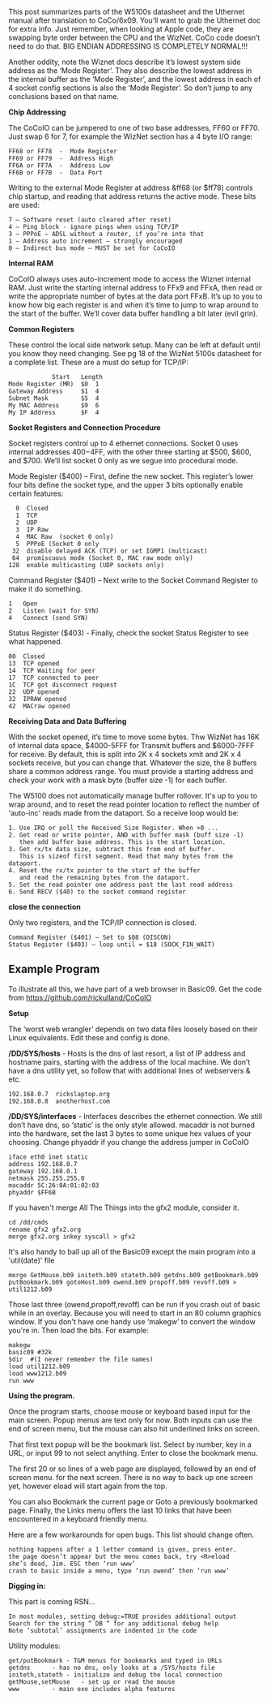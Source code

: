 This post summarizes parts of the W5100s datasheet and the Uthernet manual after translation to CoCo/6x09. You’ll want to grab the Uthernet doc for extra info. Just remember, when looking at Apple code, they are swapping byte order between the CPU and the WizNet. CoCo code doesn’t need to do that. BIG ENDIAN ADDRESSING IS COMPLETELY NORMAL!!!

Another oddity, note the Wiznet docs describe it’s lowest system side address as the ‘Mode Register’. They also describe the lowest address in the internal buffer as the ‘Mode Register’, and the lowest address in each of 4 socket config sections is also the ‘Mode Register’. So don’t jump to any conclusions based on that name.

<B>Chip Addressing</B>

The CoCoIO can be jumpered to one of two base addresses, FF60 or FF70. Just swap 6 for 7, for example the WizNet section has a 4 byte I/O range:

	FF68 or FF78  -  Mode Register 
	FF69 or FF79  -  Address High  
	FF6A or FF7A  -  Address Low
	FF6B or FF7B  -  Data Port     

Writing to the external Mode Register at address &ff68 (or $ff78) controls chip startup, and reading that address returns the active mode. These bits are used:

	7 – Software reset (auto cleared after reset)
	4 – Ping block - ignore pings when using TCP/IP
	3 – PPPoE – ADSL without a router, if you’re into that
	1 – Address auto increment – strongly encouraged
	0 – Indirect bus mode – MUST be set for CoCoIO 


<B>Internal RAM</B>

CoCoIO always uses auto-increment mode to access the Wiznet internal RAM. Just  write the starting internal address to FFx9 and FFxA, then read or write the appropriate number of bytes at the data port FFxB. It’s up to you to know how big each register is and when it’s time to jump to wrap around to the start of the buffer. We’ll cover data buffer handling a bit later (evil grin).


<B>Common Registers</B>

These control the local side network setup. Many can be left at default until you know they need changing. See pg 18 of the WizNet 5100s datasheet for a complete list. These are a must do setup for TCP/IP: 

			    Start   Length
	Mode Register (MR)	$0  1
	Gateway Address 	$1  4
	Subnet Mask 		$5  4
	My MAC Address		$9  6
	My IP Address 		$F  4


<B>Socket Registers and Connection Procedure</B>

Socket registers control up to 4 ethernet connections. Socket 0 uses internal addresses $400-$4FF, with the other three starting at $500, $600, and $700. We’ll list socket 0 only as we segue into procedural mode. 
	
Mode Register ($400) – First, define the new socket.  This register’s lower four bits define the socket type, and the upper 3 bits optionally enable certain features:

	  0  Closed
	  1  TCP
	  2  UDP
	  3  IP Raw
	  4  MAC Raw  (socket 0 only)
	  5  PPPoE (Socket 0 only
	 32  disable delayed ACK (TCP) or set IGMP1 (multicast)
 	 64  promiscuous mode (Socket 0, MAC raw mode only)
	128  enable multicasting (UDP sockets only)

Command Register ($401) – Next write to the Socket Command Register to make it do something.

	1   Open
	2   Listen (wait for SYN)
   	4   Connect (send SYN)
   
Status Register ($403) - Finally, check the socket Status Register to see what happened.

	00	Closed
	13	TCP opened
	14	TCP Waiting for peer
	17	TCP connected to peer
	1C	TCP got disconnect request
	22	UDP opened
	32	IPRAW opened
	42	MACraw opened


<B>Receiving Data and Data Buffering</B>

With the socket opened, it’s time to move some bytes. Thw WizNet has 16K of internal data space, $4000-5FFF for Transmit buffers and $6000-7FFF for receive. By default, this is split into 2K x 4 sockets xmit and 2K x 4 sockets receive, but you can change that. Whatever the size, the 8 buffers share a common address range. You must provide a starting address and check your work with a mask byte (buffer size -1) for each buffer.

The W5100 does not automatically manage buffer rollover. It's up to you to wrap around, and to reset the read pointer location to reflect the number of 'auto-inc' reads made from the dataport. So a receive loop would be:

	1. Use IRQ or poll the Received Size Register. When >0 ...
	2. Get read or write pointer, AND with buffer mask (buff size -1) 
	   then add buffer base address. This is the start location.
	3. Get rx/tx data size, subtract this from end of buffer. 
	   This is sizeof first segment. Read that many bytes from the dataport.
	4. Reset the rx/tx pointer to the start of the buffer 
	   and read the remaining bytes from the dataport. 
	5. Set the read pointer one address past the last read address
	6. Send RECV ($40) to the socket command register

<B>close the connection</B>

Only two registers, and the TCP/IP connection is closed. 

	Command Register ($401) – Set to $08 (DISCON)
	Status Register ($403) – loop until = $18 (SOCK_FIN_WAIT)



<h2>Example Program</h2>

To illustrate all this, we have part of a web browser in Basic09. Get the code from https://github.com/rickulland/CoCoIO


<B>Setup</B>

The ‘worst web wrangler’ depends on two data files loosely based on their Linux equivalents. Edit these and config is done.

<b>/DD/SYS/hosts</b> - Hosts is the dns of last resort, a list of IP address and hostname pairs, starting with the address of the local machine. We don’t have a dns utility yet, so follow that with additional lines of webservers & etc.  

	192.168.0.7  rickslaptop.org
	192.168.0.8  anotherhost.com


<b>/DD/SYS/interfaces</b> - Interfaces describes the ethernet connection. We still don’t have dns, so ‘static’ is the only style allowed. macaddr is not burned into the hardware, set the last 3 bytes to some unique hex values of your choosing. Change phyaddr if you change the address jumper in CoCoIO 

	iface eth0 inet static
	address 192.168.0.7
	gateway 192.168.0.1
	netmask 255.255.255.0
	macaddr 5C:26:0A:01:02:03
	phyaddr $FF6B

If you haven't merge All The Things into the gfx2 module, consider it. 

	cd /dd/cmds
	rename gfx2 gfx2.org
	merge gfx2.org inkey syscall > gfx2
	
It's also handy to ball up all of the Basic09 except the main program into a 'util(date)' file 

	merge GetMouse.b09 initeth.b09 stateth.b09 getdns.b09 getBookmark.b09 
 	putBookmark.b09 gotoHost.b09 owend.b09 propoff.b09 revoff.b09 > util1212.b09

Those last three (owend,propoff,revoff) can be run if you crash out of basic while in an overlay. Because you will need to start in an 80 column graphics window. If you don't have one handy use ‘makegw’ to convert the window you're in. Then load the bits. For example:

	makegw
	basic09 #32k
	$dir  #(I never remember the file names)
	load util1212.b09
	load www1212.b09
	run www



<B>Using the program. </B>

Once the program starts, choose mouse or keyboard based input for the main screen. Popup menus are text only for now. Both inputs can use the end of screen menu, but the mouse can also hit underlined links on screen. 

That first text popup will be the bookmark list. Select by number, key in a URL, or input 99 to not select anything. Enter to close the bookmark menu.

The first 20 or so lines of a web page are displayed, followed by an end of screen menu. <ENTER> for the next screen. There is no way to back up one screen yet, however <R>eload will start again from the top. 

You can also Bookmark the current page or Goto a previously bookmarked page. Finally, the Links menu offers the last 10 links that have been encountered in a keyboard friendly menu. 

Here are a few workarounds for open bugs. This list should change often. 

	nothing happens after a 1 letter command is given, press enter.
	the page doesn’t appear but the menu comes back, try <R>eload
	she’s dead, Jim. ESC then ‘run www’
	crash to basic inside a menu, type ‘run owend’ then ‘run www’



<B>Digging in:</B>

This part is coming RSN… 

	In most modules, setting debug:=TRUE provides additional output
	Search for the string “ DB “ for any additional debug help 
	Note ‘subtotal’ assignments are indented in the code

Utility modules:
	
	get/putBookmark	- T&M menus for bookmarks and typed in URLs
	getdns		- has no dns, only looks at a /SYS/hosts file
	initeth,stateth	- initialize and debug the local connection
	getMouse,setMouse	- set up or read the mouse
	www			- main exe includes alpha features
